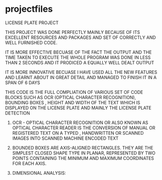 # projectfiles
LICENSE PLATE PROJECT 

THIS PROJECT WAS DONE PERFECTLY MAINLY BECAUSE OF ITS EXCELLENT RESOURCES AND PACKAGES AND SET OF CORRECTLY AND WELL FURNISHED CODE.

IT IS MORE EFFECTIVE BECUASE OF THE FACT THE OUTPUT AND THE TIME TAKEN TO EXECUTE THE WHOLE PROGRAM WAS DONE IN LESS THAN 2 SECONDS AND IT PRODICED A EQUALLY WELL DEALT OUTPUT

IT IS MORE INNOVATIVE BECUASE I HAVE USED ALL THE NEW FEATURES AND LEARNT ABOUT IN GREAT DETAIL AND MANAGED TO FINISH IT IN A SPAN OF 6 DAYS 

THIS CODE IS THE FULL COMPLIATION OF VARIOUS SET OF CODE BLOCKS SUCH AS OCR (OPTICAL CHARACTER RECOGNITION), BOUNDING BOXES , HEIGHT AND WIDTH OF THE TEXT WHICH IS DISPLAYED ON THE LICENSE PLATE AND MAINLY THE LICENSE PLATE DETECTION 

1. OCR - OPTICAL CHARACTER RECOGNITION OR ALSO KNOWN AS OPTICAL CHARACTER READER IS THE CONVERSION OF MANUAL OR REGISTERED TEXT ON A TYPED , HANDWRITTEN OR SCANNED IMAGES INTO SCANNED MACHINE ENCODED TEXT 

2. BOUNDED BOXES ARE AXIS-ALIGNED RECTANGLES. THEY ARE THE SIMPLEST CLOSED SHAPE TYPE IN PLANAR, REPRESENTED BY TWO POINTS CONTAINING THE MINIMUM AND MAXIMUM COORDINATES FOR EACH AXIS.

3. DIMENSIONAL ANALYSIS: 

